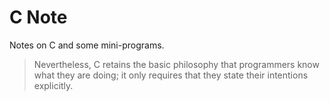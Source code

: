 # C Note

Notes on C and some mini-programs.

> Nevertheless, C retains the basic philosophy that programmers know what they are doing; it only requires that they state their intentions explicitly.